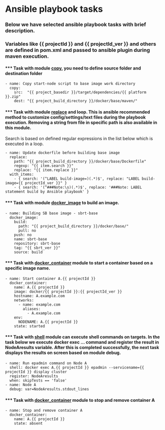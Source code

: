 # Ansible playbook tasks


### Below we have selected ansible playbook tasks with brief description. 
### Variables like {{ projectId }} and {{ projectId_ver }} and others are defined in pom.xml and passed to ansible plugin during maven execution. 


#### *** Task with module [copy](https://docs.ansible.com/ansible/latest/modules/copy_module.html), you need to define source folder and destination folder
``` 
- name: Copy start-node script to base image work directory
  copy:
    src:  "{{ project_basedir }}/target/dependencies/{{ platform }}.zip"
    dest: "{{ project_build_directory }}/docker/base/maven/"
```
#### *** Task with module [replace](https://docs.ansible.com/ansible/latest/modules/replace_module.html) and loop. This is ansible recommended method to customize config/settings/text files during the playbook execution. Removing a string from file in specific path is also available in this module.
Search is based on defined regular expressions in the list below which is executed in a loop.  
```
- name: Update dockerfile before building base image
  replace:
    path: "{{ project_build_directory }}/docker/base/Dockerfile"
    regexp: "{{ item.search }}"
    replace: "{{ item.replace }}"
  with_items:
    - { search: '(^LABEL build-image=)(.*)$', replace: "LABEL build-image={{ projectId_ver }}" }
    - { search: '(^###Note:\s)(.*)$', replace: '###Note: LABEL statement build by Ansible playbook' }
```

#### *** Task with module [docker_image](https://docs.ansible.com/ansible/latest/modules/docker_image_module.html) to build an image. 
```
- name: Building SB base image - sbrt-base
  docker_image:
    build:
      path: "{{ project_build_directory }}/docker/base/"
      pull: no
    push: no
    name: sbrt-base
    repository: sbrt-base
    tag: "{{ sbrt_ver }}"
    source: build
```

#### *** Task with [docker_container](https://docs.ansible.com/ansible/latest/modules/docker_container_module.html) module to start a container based on a specific image name. 
```
- name: Start container A.{{ projectId }}
  docker_container:
    name: A.{{ projectId }}
    image: docker/{{ projectId }}:{{ projectId_ver }}
    hostname: A.example.com
    networks:
      - name: example.com
        aliases:
          - A.example.com
    env:
      NODENAME: A.{{ projectId }}
    state: started
```

#### *** Task with [shell](https://docs.ansible.com/ansible/latest/modules/shell_module.html) module can execute shell commands on targets. In the task below we execute docker exec … command and register the result in NodeAresults variable. After this is completed successfully, the next task displays the results on screen based on module debug.
```
- name: Run epadmin command on Node A
  shell: docker exec A.{{ projectId }} epadmin --servicename={{ projectId }} display cluster
  register: NodeAresults
  when: skipTests == 'false'
- name: Node A
  debug: var=NodeAresults.stdout_lines
```

#### *** Task with [docker_container](https://docs.ansible.com/ansible/latest/modules/docker_container_module.html) module to stop and remove container A
```
- name: Stop and remove container A
  docker_container:
    name: A.{{ projectId }}
    state: absent
```
